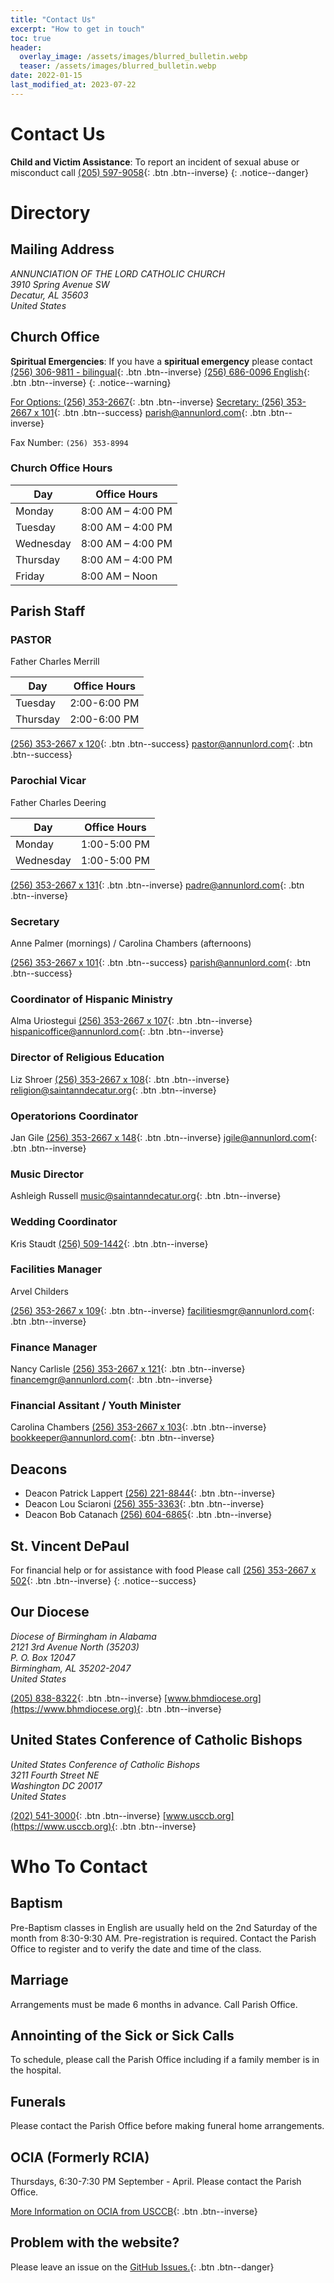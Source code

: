 ```yaml
---
title: "Contact Us"
excerpt: "How to get in touch"
toc: true
header:
  overlay_image: /assets/images/blurred_bulletin.webp
  teaser: /assets/images/blurred_bulletin.webp
date: 2022-01-15
last_modified_at: 2023-07-22
---
```


# Contact Us

**Child and Victim Assistance**:
To report an incident of sexual abuse or misconduct call
[(205) 597-9058](tel:+12055979058){: .btn .btn--inverse}
{: .notice--danger}

# Directory

## Mailing Address

<address>
 ANNUNCIATION OF THE LORD CATHOLIC CHURCH<br/> 3910 Spring Avenue SW<br/> Decatur, AL 35603<br/> United States
</address>

## Church Office

**Spiritual Emergencies**:
If you have a **spiritual emergency** please contact
[(256) 306-9811 - bilingual](tel:+12563069811){: .btn .btn--inverse}
[(256) 686-0096 English](tel:+12566860096){: .btn .btn--inverse}
{: .notice--warning}

[For Options: (256) 353-2667](tel:+12563532667){: .btn .btn--inverse}
[Secretary: (256) 353-2667 x 101](tel:+12563532667p101){: .btn .btn--success}
[parish@annunlord.com](mailto:parish@annunlord.com){: .btn .btn--inverse}

Fax Number: `(256) 353-8994`

### Church Office Hours

| Day       | Office Hours      |
| --------- | ----------------- |
| Monday    | 8:00 AM – 4:00 PM |
| Tuesday   | 8:00 AM – 4:00 PM |
| Wednesday | 8:00 AM – 4:00 PM |
| Thursday  | 8:00 AM – 4:00 PM |
| Friday    | 8:00 AM – Noon    |

## Parish Staff

### PASTOR

Father Charles Merrill

| Day      | Office Hours |
| -------- | ------------ |
| Tuesday  | 2:00-6:00 PM |
| Thursday | 2:00-6:00 PM |

[(256) 353-2667 x 120](tel:+12563532667p120){: .btn .btn--success}
[pastor@annunlord.com](mailto:pastor@annunlord.com){: .btn .btn--success}

### Parochial Vicar

Father Charles Deering

| Day       | Office Hours |
| --------- | ------------ |
| Monday    | 1:00-5:00 PM |
| Wednesday | 1:00-5:00 PM |

[(256) 353-2667 x 131](tel:+12563532667p131){: .btn .btn--inverse}
[padre@annunlord.com](mailto:padre@annunlord.com){: .btn .btn--inverse}

### Secretary

Anne Palmer (mornings) / Carolina Chambers (afternoons)

[(256) 353-2667 x 101](tel:+12563532667p101){: .btn .btn--success}
[parish@annunlord.com](mailto:parish@annunlord.com){: .btn .btn--success}

### Coordinator of Hispanic Ministry

Alma Uriostegui
[(256) 353-2667 x 107](tel:+12563532667p107){: .btn .btn--inverse}
[hispanicoffice@annunlord.com](mailto:hispanicoffice@annunlord.com){: .btn .btn--inverse}

### Director of Religious Education

Liz Shroer
[(256) 353-2667 x 108](tel:+12563532667p108){: .btn .btn--inverse}
[religion@saintanndecatur.org](mailto:religion@saintanndecatur.org){: .btn .btn--inverse}

### Operatorions Coordinator

Jan Gile
[(256) 353-2667 x 148](tel:+12563532667p148){: .btn .btn--inverse}
[jgile@annunlord.com](mailto:jgile@annunlord.com){: .btn .btn--inverse}

### Music Director

Ashleigh Russell
[music@saintanndecatur.org](mailto:music@saintanndecatur.org){: .btn .btn--inverse}

### Wedding Coordinator

Kris Staudt
[(256) 509-1442](tel:+12565091442){: .btn .btn--inverse}

### Facilities Manager

Arvel Childers

[(256) 353-2667 x 109](tel:+12563532667p109){: .btn .btn--inverse}
[facilitiesmgr@annunlord.com](mailto:facilitiesmgr@annunlord.com){: .btn .btn--inverse}

### Finance Manager

Nancy Carlisle
[(256) 353-2667 x 121](tel:+12563532667p121){: .btn .btn--inverse}
[financemgr@annunlord.com](mailto:financemgr@annunlord.com){: .btn .btn--inverse}

### Financial Assitant / Youth Minister

Carolina Chambers
[(256) 353-2667 x 103](tel:+12563532667p103){: .btn .btn--inverse}
[bookkeeper@annunlord.com](mailto:bookkeeper@annunlord.com){: .btn .btn--inverse}

## Deacons

- Deacon Patrick Lappert [(256) 221-8844](tel:+12562218844){: .btn .btn--inverse}
- Deacon Lou Sciaroni [(256) 355-3363](tel:+12563553363){: .btn .btn--inverse}
- Deacon Bob Catanach [(256) 604-6865](tel:+12566046865){: .btn .btn--inverse}

## St. Vincent DePaul

For financial help or for assistance with food Please call
[(256) 353-2667 x 502](tel:+12563532667p502){: .btn .btn--inverse}
{: .notice--success}

## Our Diocese

<address>
Diocese of Birmingham in Alabama<br/>
2121 3rd Avenue North (35203)<br/>
P. O. Box 12047<br/>
Birmingham, AL 35202-2047<br/>
United States
</address>

[(205) 838-8322](tel:+12058388322){: .btn .btn--inverse}
[www.bhmdiocese.org](https://www.bhmdiocese.org){: .btn .btn--inverse}

## United States Conference of Catholic Bishops

<address>
United States Conference of Catholic Bishops<br/>
3211 Fourth Street NE<br/>
Washington DC 20017<br/>
United States
</address>

[(202) 541-3000](tel:+12025413000){: .btn .btn--inverse}
[www.usccb.org](https://www.usccb.org){: .btn .btn--inverse}

# Who To Contact

## Baptism

Pre-Baptism classes in English are usually held on the 2nd Saturday of the month from 8:30-9:30 AM. Pre-registration is required. Contact the Parish Office to register and to verify the date and time of the class.

## Marriage

Arrangements must be made 6 months in advance.
Call Parish Office.

## Annointing of the Sick or Sick Calls

To schedule, please call the Parish Office including
if a family member is in the hospital.

## Funerals

Please contact the Parish Office before making
funeral home arrangements.

## OCIA (Formerly RCIA)

Thursdays, 6:30-7:30 PM September - April.
Please contact the Parish Office.

[More Information on OCIA from USCCB](https://www.usccb.org/beliefs-and-teachings/who-we-teach/christian-initiation-of-adults){: .btn .btn--inverse}

## Problem with the website?

Please leave an issue on the [GitHub Issues.](https://github.com/annunlord/annunlord.github.io/issues){: .btn .btn--danger}
